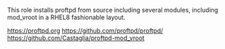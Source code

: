This role installs proftpd from source including several modules, 
including mod_vroot in a RHEL8 fashionable layout.

https://proftpd.org
https://github.com/proftpd/proftpd/
https://github.com/Castaglia/proftpd-mod_vroot
